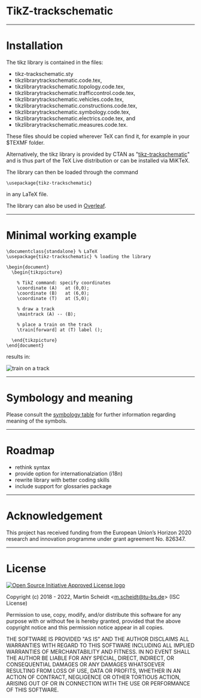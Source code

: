 # TikZ-trackschematic

------------

# Installation


The tikz library is contained in the files:
* tikz-trackschematic.sty
* tikzlibrarytrackschematic.code.tex,
* tikzlibrarytrackschematic.topology.code.tex,
* tikzlibrarytrackschematic.trafficcontrol.code.tex,
* tikzlibrarytrackschematic.vehicles.code.tex,
* tikzlibrarytrackschematic.constructions.code.tex,
* tikzlibrarytrackschematic.symbology.code.tex,
* tikzlibrarytrackschematic.electrics.code.tex, and
* tikzlibrarytrackschematic.measures.code.tex.

These files should be copied wherever TeX can find it, for example in your $TEXMF folder.

Alternatively, the tikz library is provided by CTAN as "[tikz-trackschematic](https://ctan.org/pkg/tikz-trackschematic)" and is thus part of the TeX Live distribution or can be installed via MiKTeX.

The library can then be loaded through the command
```TeX
\usepackage{tikz-trackschematic}
```
in any LaTeX file.

The library can also be used in [Overleaf](https://www.overleaf.com/read/crrxfcdzbhbd).

------------

# Minimal working example

```TeX
\documentclass{standalone} % LaTeX
\usepackage{tikz-trackschematic} % loading the library

\begin{document}
  \begin{tikzpicture}

    % TikZ command: specify coordinates
    \coordinate (A)   at (0,0);
    \coordinate (B)   at (6,0);
    \coordinate (T)   at (5,0);

    % draw a track
    \maintrack (A) -- (B);

    % place a train on the track
    \train[forward] at (T) label ();

  \end{tikzpicture}
\end{document}
```
results in:

![train on a track](https://raw.githubusercontent.com/railtoolkit/tikz-trackschematic/master/doc/examples/minimal_working_example.png "train on a track")

------------

# Symbology and meaning

Please consult the [symbology table](https://github.com/railtoolkit/tikz-trackschematic/blob/master/doc/symbology-table.pdf) for further information regarding meaning of the symbols.

------------

# Roadmap

  * rethink syntax
  * provide option for internationalziation (i18n)
  * rewrite library with better coding skills
  * include support for glossaries package

------------

# Acknowledgement

  This project has received funding from the European Union’s Horizon 2020 research and innovation programme under grant agreement No. 826347.

------------

# License
  
  [![Open Source Initiative Approved License logo](https://opensource.org/files/OSIApproved_100X125.png "Open Source Initiative Approved License logo")](https://opensource.org)

  Copyright (c) 2018 - 2022, Martin Scheidt \<m.scheidt@tu-bs.de\> (ISC License)

  Permission to use, copy, modify, and/or distribute this software for any purpose with or without fee is hereby granted, provided that the above copyright notice and this permission notice appear in all copies.

  THE SOFTWARE IS PROVIDED "AS IS" AND THE AUTHOR DISCLAIMS ALL WARRANTIES WITH REGARD TO THIS SOFTWARE INCLUDING ALL IMPLIED WARRANTIES OF MERCHANTABILITY AND FITNESS. IN NO EVENT SHALL THE AUTHOR BE LIABLE FOR ANY SPECIAL, DIRECT, INDIRECT, OR CONSEQUENTIAL DAMAGES OR ANY DAMAGES WHATSOEVER RESULTING FROM LOSS OF USE, DATA OR PROFITS, WHETHER IN AN ACTION OF CONTRACT, NEGLIGENCE OR OTHER TORTIOUS ACTION, ARISING OUT OF OR IN CONNECTION WITH THE USE OR PERFORMANCE OF THIS SOFTWARE.